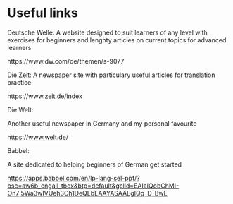 <h1>Useful links</h1>

<p> Deutsche Welle: A website designed to suit learners of any level with exercises for beginners and lenghty articles on current topics for advanced learners <p/>https://www.dw.com/de/themen/s-9077

<p> Die Zeit: A newspaper site with particulary useful articles for translation practice <p/> 
https://www.zeit.de/index

Die Welt:<p> Another useful newspaper in Germany and my personal favourite <p/> https://www.welt.de/

Babbel: <p> A site dedicated to helping beginners of German get started <p/> https://apps.babbel.com/en/lp-lang-sel-ppf/?bsc=aw6b_engall_tbox&btp=default&gclid=EAIaIQobChMI-On7_5Wa3wIVUeh3Ch1DeQLbEAAYASAAEgIQq_D_BwE
                                                                         
